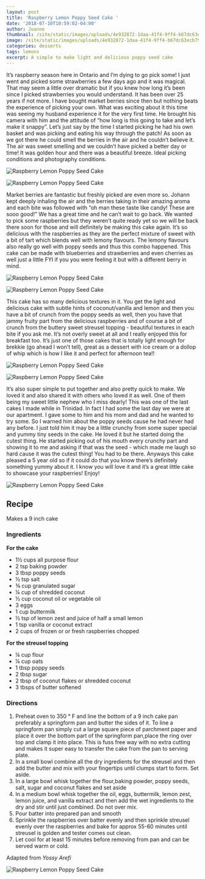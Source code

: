 ```yaml
---
layout: post
title: 'Raspberry Lemon Poppy Seed Cake '
date: '2018-07-10T10:59:02-04:00'
author: Joanne
thumbnail: /site/static/images/uploads/4e932872-1daa-41f4-9ff4-b67dc63ecb79.jpeg
image: /site/static/images/uploads/4e932872-1daa-41f4-9ff4-b67dc63ecb79.jpeg
categories: desserts
tags: lemons
excerpt: A simple to make light and delicious poppy seed cake
---
```

It’s raspberry season here in Ontario and I’m dying to go pick some! I just went and picked some strawberries a few days ago and it was magical.  That may seem a little over dramatic but if you knew how long it’s been since I picked strawberries you would understand. It has been over 25 years if not more. I have bought market berries since then but nothing beats the experience of picking your own. What was exciting about it this time was seeing my husband experience it for the very first time. He brought his camera with him and the attitude of “how long is this going to take and let’s make it snappy”. Let’s just say by the time I started picking he had his own basket and was picking and eating his way through the patch! As soon as we got there he could smell the berries in the air and he couldn’t believe it. The air was sweet smelling and we couldn’t have picked a better day or time! It was golden hour and there was a beautiful breeze. Ideal picking conditions and photography conditions.

![Raspberry Lemon Poppy Seed Cake ](/site/static/images/uploads/5af4116c-1546-4ecd-8787-6e1bcc59fd90.jpeg)

![Raspberry Lemon Poppy Seed Cake ](/site/static/images/uploads/1baedde1-7213-4e9b-ae76-589aa14413b4.jpeg)

Market berries are fantastic but freshly picked are even more so. Johann kept deeply inhaling the air and the berries taking in their amazing aroma and each bite was followed with “oh man these taste like candy! These are sooo good!” We has a great time and he can’t wait to go back. We wanted to pick some raspberries but they weren’t quite ready yet so we will be back there soon for those and will definitely be making this cake again. It’s so delicious with the raspberries as they are the perfect mixture of sweet with a bit of tart which blends well with lemony flavours. The  lemony flavours also really go well with poppy seeds and thus this combo happened. This cake can be made with blueberries and strawberries and even cherries as well just a little FYI if you you were feeling it but with a different berry in mind.

![Raspberry Lemon Poppy Seed Cake ](/site/static/images/uploads/d6c8d46b-a2d7-45ca-b688-4ce6309b7a31.jpeg)

![Raspberry Lemon Poppy Seed Cake ](/site/static/images/uploads/ae6c13ce-3541-45eb-93ad-1b457728d914.jpeg)

This cake has so many delicious textures in it.  You get the light and delicious cake with subtle hints of coconut/vanilla and lemon and then you have a bit of crunch from the poppy seeds as well, then you have that jammy fruity part from the delicious raspberries and of course  a bit of crunch from the buttery sweet streusel topping - beautiful textures in each bite if you ask me. It’s not overly sweet at all and I really enjoyed this for breakfast too. It’s just one of those cakes that is totally light enough for brekkie (go ahead I won’t tell), great as a dessert with ice cream or a dollop of whip which is how I like it and perfect for afternoon tea!! 

![Raspberry Lemon Poppy Seed Cake ](/site/static/images/uploads/d8190dfc-0fc6-45f9-beb3-728d630b9eb9.jpeg)

![Raspberry Lemon Poppy Seed Cake ](/site/static/images/uploads/d5c76f57-dea8-4f4c-b3d6-34ecfbd77ade.jpeg)

It’s also super simple to put together and also pretty quick to make. We loved it and also shared it with others who loved it as well. One of them being my sweet little nephew who I miss dearly! This was one of the last cakes I made while in Trinidad.  In fact I had some the last day we were at our apartment. I gave some to him and his mom and dad and he wanted to try some. So I warned him about the poppy seeds cause he had never had any before. I just told him it may be a little crunchy from some super special and yummy tiny seeds in the cake. He loved it but he started doing the cutest thing. He started picking out of his mouth every crunchy part and showing it to me and asking if that was the seed - which made me laugh so hard cause it was the cutest thing! You had to be there. Anyways this cake pleased a 5 year old so if it could do that you know there’s definitely something yummy about it. I know you will love it and it’s a great little cake to showcase your raspberries! Enjoy!

![Raspberry Lemon Poppy Seed Cake ](/site/static/images/uploads/7cfec4d3-8e36-40b0-85bc-111238df49f3.jpeg)

## Recipe

Makes a 9 inch cake

### Ingredients

**For the cake**

* 1&frac12; cups all purpose flour 
* 2 tsp baking powder 
* 3 tbsp poppy seeds 
* &frac12; tsp salt 
* &frac34; cup granulated sugar 
* &frac14; cup of shredded coconut
* &frac12; cup coconut oil or vegetable oil
* 3 eggs 
* 1 cup buttermilk 
* &frac12; tsp of lemon zest and juice of half a small lemon 
* 1 tsp vanilla or coconut extract 
* 2 cups of frozen or or fresh raspberries chopped 

**For the streusel topping**

* &frac14; cup flour 
* &frac14; cup oats 
* 1 tbsp poppy seeds 
* 2 tbsp sugar 
* 2 tbsp of coconut flakes or shredded coconut  
* 3 tbsps of butter softened 

### Directions

1. Preheat oven to 350 &deg; F and line the bottom of a 9 inch cake pan preferably a springform pan and butter the sides of it. To line a springform pan simply cut a large square piece of parchment paper and place it over the bottom part of the springform pan,place the ring over top and clamp it into place. This is fuss free way with no extra cutting and makes it super easy to transfer the cake from the pan to serving plate. 
2. In a small bowl combine all the dry ingredients for the streusel and then add the butter and mix with your fingertips until clumps start to form. Set aside. 
3. In a large bowl whisk together the flour,baking powder, poppy seeds, salt, sugar and coconut flakes and set aside 
4. In a medium bowl whisk together the oil, eggs, buttermilk, lemon zest, lemon juice, and vanilla extract and then add the wet ingredients to the dry and stir until just combined. Do not over mix. 
5. Pour batter into prepared pan and smooth
6. Sprinkle the raspberries over batter evenly and then sprinkle streusel evenly over the raspberries and bake for approx 55-60 minutes until streusel is golden and tester comes out clean.
7. Let cool for at least 15 minutes before removing from pan and can be served warm or  cold. 

Adapted from _Yossy Arefi_

![Raspberry Lemon Poppy Seed Cake ](/site/static/images/uploads/2e387ac3-845d-48e7-878f-eb2e0eccd00e.jpeg)
